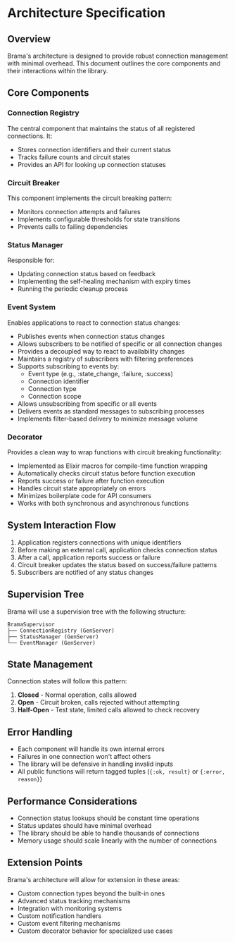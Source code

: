 # Architecture Specification

## Overview

Brama's architecture is designed to provide robust connection management with minimal overhead. This document outlines the core components and their interactions within the library.

## Core Components

### Connection Registry

The central component that maintains the status of all registered connections. It:
- Stores connection identifiers and their current status
- Tracks failure counts and circuit states
- Provides an API for looking up connection statuses

### Circuit Breaker

This component implements the circuit breaking pattern:
- Monitors connection attempts and failures
- Implements configurable thresholds for state transitions
- Prevents calls to failing dependencies

### Status Manager

Responsible for:
- Updating connection status based on feedback
- Implementing the self-healing mechanism with expiry times
- Running the periodic cleanup process

### Event System

Enables applications to react to connection status changes:
- Publishes events when connection status changes
- Allows subscribers to be notified of specific or all connection changes
- Provides a decoupled way to react to availability changes
- Maintains a registry of subscribers with filtering preferences
- Supports subscribing to events by:
  - Event type (e.g., :state_change, :failure, :success)
  - Connection identifier
  - Connection type
  - Connection scope
- Allows unsubscribing from specific or all events
- Delivers events as standard messages to subscribing processes
- Implements filter-based delivery to minimize message volume

### Decorator

Provides a clean way to wrap functions with circuit breaking functionality:
- Implemented as Elixir macros for compile-time function wrapping
- Automatically checks circuit status before function execution
- Reports success or failure after function execution
- Handles circuit state appropriately on errors
- Minimizes boilerplate code for API consumers
- Works with both synchronous and asynchronous functions

## System Interaction Flow

1. Application registers connections with unique identifiers
2. Before making an external call, application checks connection status
3. After a call, application reports success or failure
4. Circuit breaker updates the status based on success/failure patterns
5. Subscribers are notified of any status changes

## Supervision Tree

Brama will use a supervision tree with the following structure:

```
BramaSupervisor
├── ConnectionRegistry (GenServer)
├── StatusManager (GenServer) 
└── EventManager (GenServer)
```

## State Management

Connection states will follow this pattern:
1. **Closed** - Normal operation, calls allowed
2. **Open** - Circuit broken, calls rejected without attempting
3. **Half-Open** - Test state, limited calls allowed to check recovery

## Error Handling

- Each component will handle its own internal errors
- Failures in one connection won't affect others
- The library will be defensive in handling invalid inputs
- All public functions will return tagged tuples (`{:ok, result}` or `{:error, reason}`)

## Performance Considerations

- Connection status lookups should be constant time operations
- Status updates should have minimal overhead
- The library should be able to handle thousands of connections
- Memory usage should scale linearly with the number of connections

## Extension Points

Brama's architecture will allow for extension in these areas:
- Custom connection types beyond the built-in ones
- Advanced status tracking mechanisms
- Integration with monitoring systems
- Custom notification handlers
- Custom event filtering mechanisms
- Custom decorator behavior for specialized use cases 